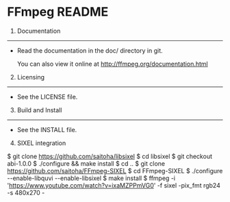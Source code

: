 FFmpeg README
=============

1) Documentation
----------------

* Read the documentation in the doc/ directory in git.

  You can also view it online at http://ffmpeg.org/documentation.html

2) Licensing
------------

* See the LICENSE file.

3) Build and Install
--------------------

* See the INSTALL file.

4) SIXEL integration

$ git clone https://github.com/saitoha/libsixel
$ cd libsixel
$ git checkout abi-1.0.0
$ ./configure && make install
$ cd ..
$ git clone https://github.com/saitoha/FFmpeg-SIXEL
$ cd FFmpeg-SIXEL
$ ./configure --enable-libquvi --enable-libsixel
$ make install
$ ffmpeg -i 'https://www.youtube.com/watch?v=ixaMZPPmVG0' -f sixel -pix_fmt rgb24 -s 480x270 - 
